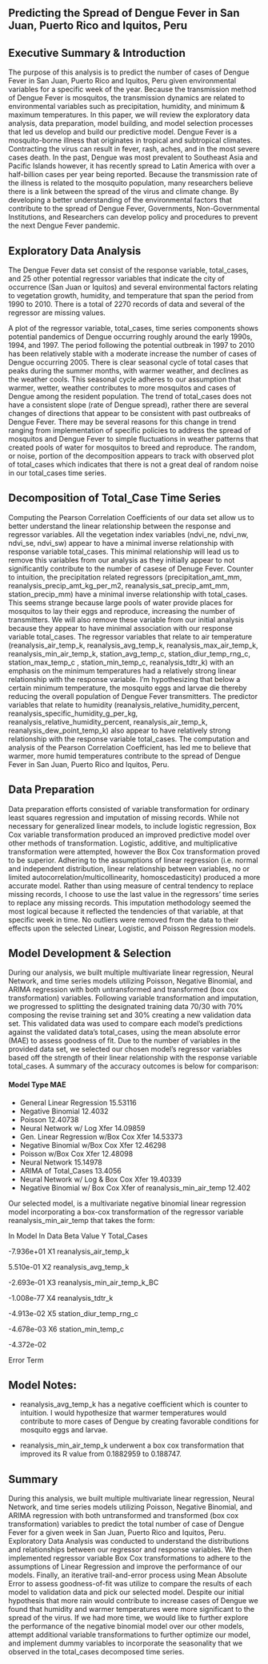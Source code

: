 ## Predicting the Spread of Dengue Fever in San Juan, Puerto Rico and Iquitos, Peru 

## Executive Summary & Introduction

The purpose of this analysis is to predict the number of cases of Dengue Fever in San Juan, Puerto Rico and Iquitos, Peru given environmental variables for a specific week of the year.  Because the transmission method of Dengue Fever is mosquitos, the transmission dynamics are related to environmental variables such as precipitation, humidity, and minimum & maximum temperatures.  In this paper, we will review the exploratory data analysis, data preparation, model building, and model selection processes that led us develop and build our predictive model. 
Dengue Fever is a mosquito-borne illness that originates in tropical and subtropical climates.  Contracting the virus can result in fever, rash, aches, and in the most severe cases death.  In the past, Dengue was most prevalent to Southeast Asia and Pacific Islands however, it has recently spread to Latin America with over a half-billion cases per year being reported.  Because the transmission rate of the illness is related to the mosquito population, many researchers believe there is a link between the spread of the virus and climate change.  By developing a better understanding of the environmental factors that contribute to the spread of Dengue Fever, Governments, Non-Governmental Institutions, and Researchers can develop policy and procedures to prevent the next Dengue Fever pandemic.

## Exploratory Data Analysis

The Dengue Fever data set consist of the response variable, total_cases, and 25 other potential regressor variables that indicate the city of occurrence (San Juan or Iquitos) and several environmental factors relating to vegetation growth, humidity, and temperature that span the period from 1990 to 2010.  There is a total of 2270 records of data and several of the regressor are missing values.

A plot of the regressor variable, total_cases, time series components shows potential pandemics of Dengue occurring roughly around the early 1990s, 1994, and 1997.  The period following the potential outbreak in 1997 to 2010 has been relatively stable with a moderate increase the number of cases of Dengue occurring 2005. There is clear seasonal cycle of total cases that peaks during the summer months, with warmer weather, and declines as the weather cools. This seasonal cycle adheres to our assumption that warmer, wetter, weather contributes to more mosquitos and cases of Dengue among the resident population.  The trend of total_cases does not have a consistent slope (rate of Dengue spread), rather there are several changes of directions that appear to be consistent with past outbreaks of Dengue Fever.  There may be several reasons for this change in trend ranging from implementation of specific policies to address the spread of mosquitos and Dengue Fever to simple fluctuations in weather patterns that created pools of water for mosquitos to breed and reproduce.  The random, or noise, portion of the decomposition appears to track with observed plot of total_cases which indicates that there is not a great deal of random noise in our total_cases time series.  

## Decomposition of Total_Case Time Series

Computing the Pearson Correlation Coefficients of our data set allow us to better understand the linear relationship between the response and regressor variables.  All the vegetation index variables (ndvi_ne, ndvi_nw, ndvi_se, ndvi_sw) appear to have a minimal inverse relationship with response variable total_cases.  This minimal relationship will lead us to remove this variables from our analysis as they initially appear to not significantly contribute to the number of casese of Denuge Fever.  Counter to intuition, the precipitation related regressors (precipitation_amt_mm, reanalysis_precip_amt_kg_per_m2, reanalysis_sat_precip_amt_mm,  station_precip_mm) have a minimal inverse relationship with total_cases.  This seems strange because large pools of water provide places for mosquitos to lay their eggs and reproduce, increasing the number of transmitters.  We will also remove these variable from our initial analysis because they appear to have minimal association with our response variable total_cases.  The regressor variables that relate to air temperature (reanalysis_air_temp_k, reanalysis_avg_temp_k, reanalysis_max_air_temp_k, reanalysis_min_air_temp_k, station_avg_temp_c, station_diur_temp_rng_c, station_max_temp_c , station_min_temp_c, reanalysis_tdtr_k) with an emphasis on the minimum temperatures had a relatively strong linear relationship with the response variable.  I’m hypothesizing that below a certain minimum temperature, the mosquito eggs and larvae die thereby reducing the overall population of Dengue Fever transmitters.  The predictor variables that relate to humidity (reanalysis_relative_humidity_percent,  reanalysis_specific_humidity_g_per_kg, reanalysis_relative_humidity_percent, reanalysis_air_temp_k, reanalysis_dew_point_temp_k) also appear to have relatively strong relationship with the response variable total_cases.  The computation and analysis of the Pearson Correlation Coefficient, has led me to believe that warmer, more humid temperatures contribute to the spread of Dengue Fever in San Juan, Puerto Rico and Iquitos, Peru.

## Data Preparation

Data preparation efforts consisted of variable transformation for ordinary least squares regression and imputation of missing records.  While not necessary for generalized linear models, to include logistic regression, Box Cox variable transformation produced an improved predictive model over other methods of transformation.  Logistic, additive, and multiplicative transformation were attempted, however the Box Cox transformation proved to be superior.  Adhering to the assumptions of linear regression (i.e. normal and independent distribution, linear relationship between variables, no or limited autocorrelation/multicollinearity, homoscedasticity) produced a more accurate model.  Rather than using measure of central tendency to replace missing records, I choose to use the last value in the regressors’ time series to replace any missing records.  This imputation methodology seemed the most logical because it reflected the tendencies of that variable, at that specific week in time. No outliers were removed from the data to their effects upon the selected Linear, Logistic, and Poisson Regression models.

## Model Development & Selection
	
During our analysis, we built multiple multivariate linear regression, Neural Network, and time series models utilizing Poisson, Negative Binomial, and ARIMA regression with both untransformed and transformed (box cox transformation) variables.  Following variable transformation and imputation, we progressed to splitting the designated training data 70/30 with 70% composing the revise training set and 30% creating a new validation data set.  This validated data was used to compare each model’s predictions against the validated data’s total_cases, using the mean absolute error (MAE) to assess goodness of fit.  Due to the number of variables in the provided data set, we selected our chosen model’s regressor variables based off the strength of their linear relationship with the response variable total_cases.   A summary of the accuracy outcomes is below for comparison:

#### Model Type  MAE
* General Linear Regression		15.53116
* Negative Binomial	        	12.4032
* Poisson                         	12.40738
* Neural Network w/ Log Xfer      	14.09859
* Gen. Linear Regression w/Box Cox Xfer 14.53373
* Negative Binomial w/Box Cox Xfer	12.46298
* Poisson w/Box Cox Xfer		12.48098
* Neural Network			15.14978
* ARIMA of Total_Cases			13.4056
* Neural Network w/ Log & Box Cox Xfer	19.40339
* Negative Binomial w/ Box Cox Xfer of reanalysis_min_air_temp	12.402

Our selected model, is a multivariate negative binomial linear regression model incorporating a box-cox transformation of the regressor variable reanalysis_min_air_temp that takes the form:

In Model
In Data
Beta
Value
Y
Total_Cases

-7.936e+01
X1
reanalysis_air_temp_k

5.510e-01
X2
reanalysis_avg_temp_k

-2.693e-01
X3
reanalysis_min_air_temp_k_BC

-1.008e-77
X4
reanalysis_tdtr_k

-4.913e-02
X5
station_diur_temp_rng_c

-4.678e-03
X6
station_min_temp_c

-4.372e-02

Error Term

## Model Notes:
* reanalysis_avg_temp_k has a negative coefficient which is counter to intuition.  I would hypothesize that warmer temperatures would contribute to more cases of Dengue by creating favorable conditions for mosquito eggs and larvae.

* reanalysis_min_air_temp_k underwent a box cox transformation that improved its R value from 0.1882959 to 0.188747.

## Summary

During this analysis, we built multiple multivariate linear regression, Neural Network, and time series models utilizing Poisson, Negative Binomial, and ARIMA regression with both untransformed and transformed (box cox transformation) variables to predict the total number of case of Dengue Fever for a given week in San Juan, Puerto Rico and Iquitos, Peru.  Exploratory Data Analysis was conducted to understand the distributions and relationships between our regressor and response variables.  We then implemented regressor variable Box Cox transformations to adhere to the assumptions of Linear Regression and improve the performance of our models.  Finally, an iterative trail-and-error process using Mean Absolute Error to assess goodness-of-fit was utilize to compare the results of each model to validation data and pick our selected model.  Despite our initial hypothesis that more rain would contribute to increase cases of Dengue we found that humidity and warmer temperatures were more significant to the spread of the virus.   If we had more time, we would like to further explore the performance of the negative binomial model over our other models, attempt additional variable transformations to further optimize our model, and implement dummy variables to incorporate the seasonality that we observed in the total_cases decomposed time series. 









